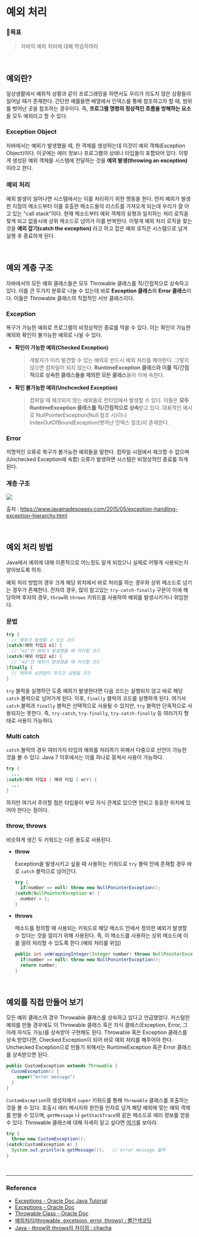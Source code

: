  

# 예외 처리

### 📖목표

> 자바의 예외 처리에 대해 학습하여라

<br>

## 예외란?

일상생활에서 예외적 상황과 같이 프로그래밍을 하면서도 우리가 의도치 않은 상황들이 일어날 때가 존재한다. 간단한 예를들면 배열에서 인덱스를 통해 참조하고자 할 때, 범위를 벗어난 곳을 참조하는 경우이다. 즉, **프로그램 명령의 정상적인 흐름을 방해하는 요소**들 모두 예외라고 할 수 있다.

### Exception Object

자바에서는 예외가 발생했을 때, 한 객체를 생성하는데 이것이 예외 객체(Exception Object)이다. 이곳에는 에러 정보나 프로그램의 상태나 타입들이 포함되어 있다. 이렇게 생성된 예외 객체를 시스템에 전달하는 것을 **예외 발생(throwing an exception)** 이라고 한다.

### 예외 처리

예외 발생이 일어나면 시스템에서는 이를 처리하기 위한 행동을 한다. 먼저 예외가 발생한 지점의 메소드부터 이를 호출한 메소드들의 리스트를 가져오게 되는데 우리가 잘 아고 있는 "call stack"이다. 현재 메소드부터 예외 객체의 유형과 일치하는 처리 로직을 찾게 되고 없을시에 상위 메소드로 넘어가 이를 반복한다. 이렇게 예외 처리 로직을 찾는 것을 **예외 잡기(catch the exception)** 라고 하고 잡은 예외 로직은 시스템으로 넘겨 실행 후 종료하게 된다.

<br>

## 예외 계층 구조

자바에서의 모든 예외 클래스들은 모두 Throwable 클래스를 직/간접적으로 상속하고 있다. 이를 큰 두가지 분류로 나눌 수 있는데 바로 **Exception 클래스**와 **Error 클래스**이다. 이들은 Throwable 클래스의 직접적인 서브 클래스이다.

### Exception

복구가 가능한 예외로 프로그램의 비정상적인 종료를 막을 수 있다. 이는 확인이 가능한 예외와 확인이 불가능한 예외로 나뉠 수 있다.

* **확인이 가능한 예외(Checked Exception)**

  > 개발자가 미리 발견할 수 있는 예외로 반드시 예외 처리를 해야한다. 그렇지 않으면 컴파일이 되지 않는다. **RuntimeException 클래스와 이를 직/간접적으로 상속한 클래스들을 제외한 모든 클래스**들이 이에 속한다.

* **확인 불가능한 예외(Unchcecked Exception)**

  > 컴파일 때 체크되지 않는 에외들로 런타임에서 발생할 수 있다. 이들은 **모두 RuntimeException 클래스를 직/간접적으로 상속**받고 있다.  대표적인 예시로 NullPointerException(Null 참조 시)이나 IndexOutOfBoundException(벗어난 인덱스 참조)이 존재한다.

### Error

치명적인 오류로 복구가 불가능한 예외들을 말한다. 컴파일 시점에서 체크할 수 없으며(Unchecked Exception에 속함) 오류가 발생하면 시스템은 비정상적인 종료를 하게된다.

### 계층 구조

![](https://lh5.googleusercontent.com/WqqNoyFEkZXfmZBBQjgIutY72_BUV6_By_BAe7Ih9u36HfelS3nTWQEYtdRUkQS32Tuhg9P9CUXo-jgvOpkO84vLm2viI4Od0BNustwONdMm7DKZnKC6kyVHyRJbsESLIPV4uBU)

출처 :  https://www.javamadesoeasy.com/2015/05/exception-handling-exception-hierarchy.html

<br>

## 예외 처리 방법

Java에서 예외에 대해 이론적으로 어느정도 알게 되었으니 실제로 어떻게 사용되는지 알아보도록 하자.

예외 처리 방법의 경우 크게 해당 위치에서 바로 처리를 하는 경우와 상위 메소드로 넘기는 경우가 존재한다. 전자의 경우, 많이 알고있는 `try-catch-finally` 구문이 이에 해당하며 후자의 경우, `throw`와 `throws` 키워드를 사용하여 예외를 발생시키거나 위임한다.

### 문법

```java
try {
  // 예외가 발생할 수 있는 코드
}catch(예외 타입1 e1) {
  // "e1"란 예외가 발생했을 때 처리할 코드
}catch(예외 타입2 e2) {
  // "e2"란 예외가 발생했을 때 처리할 코드
}finally {
  // 예외와 상관없이 무조건 실행될 코드
}
```

`try` 블럭을 실행하던 도중 예외가 발생한다면 다음 코드는 실행되지 않고 바로 해당 `catch` 블럭으로 넘어가게 된다. 이후, `finally` 블럭의 코드를 실행하게 된다. 여기서 `catch` 블럭과 `finally` 블럭은 선택적으로 사용될 수 있지만, `try` 블럭만 단독적으로 사용되지는 못한다. 즉, `try-catch`, `try-finally`, `try-catch-finally` 등 여러가지 형태로 사용이 가능하다.

### Multi catch

`catch` 블럭의 경우 여러가지 타입의 예외를 처리하기 위해서 다중으로 선언이 가능한 것을 볼 수 있다. Java 7 이후에서는 이를 하나로 뭉쳐서 사용이 가능하다.

```java
try {
  ...
}catch(예외 타입1 | 예외 타입 2 err) {
  ...
}
```

하지만 여기서 주의할 점은 타입들이 부모 자식 관계로 있으면 안되고 동등한 위치에 있어야 한다는 점이다.

### throw, throws

비슷하게 생긴 두 키워드는 다른 용도로 사용된다. 

* **throw**

  Exception을 발생시키고 싶을 때 사용하는 키워드로 `try` 블럭 안에 존재할 경우 바로 `catch` 블럭으로 넘어간다.

  ```java
  try {
    if(number == null) throw new NullPoninterException();
  }catch(NullPointerException e) {
    number = 1;
  }
  ```

* **throws**

  메소드를 정의할 때 사용되는 키워드로 해당 메소드 안에서 정의한 예외가 발생할 수 있다는 것을 알리기 위해 사용된다. 즉, 이 메소드를 사용하는 상위 메소드에 이를 알려 처리할 수 있도록 한다.(예외 처리를 위임)

  ```java
  public int unWrappingInteger(Integer number) throws NullPointerException {
    if(number == null) throw new NullPoninterException();
    return number;
  }
  ```

<br>

## 예외를 직접 만들어 보기

모든 예외 클래스의 경우 Throwable 클래스를 상속하고 있다고 언급했었다. 커스텀한 예외를 만들 경우에도 이 Throwable 클래스 혹은 자식 클래스(Exception, Error, 그 아래 자식도 가능)를 상속받아 구현해도 된다. Throwable 혹은 Exception 클래스를 상속 받았다면, Checked Exception이 되어 바로 예외 처리를 해주어야 한다. Unchecked Exception으로 만들기 위해서는 RuntimeException 혹은 Error 클래스를 상속받으면 된다.

```java
public CustomException extends Throwable {
  CusomException() {
    super("error message")
  }
}
```

`CustomException`의 생성자에서 `super` 키워드를 통해 `Throwable` 클래스를 호출하는 것을 볼 수 있다. 호출시 에러 메시지와 원인을 인자로 넘겨 해당 예외에 맞는 예외 객체를 만들 수 있으며, `getMessage` 나 `getStackTrace`와 같은 메소드로 에러 정보를 얻을 수 있다. Throwable 클래스에 대해 자세히 알고 싶다면 [여기](https://docs.oracle.com/en/java/javase/11/docs/api/java.base/java/lang/Throwable.html)를 보아라.

```java 
try {
  throw new CustomException();
}catch(CustomException e) {
  System.out.println(e.getMessage());	// error message 출력
}
```

<br>

---

### Reference

* [Exceptions - Oracle Doc Java Tutorial](https://docs.oracle.com/javase/tutorial/essential/exceptions/index.html)
* [Exceptions - Oracle Doc](https://docs.oracle.com/javase/specs/jls/se11/html/jls-11.html)
* [Throwable Class - Oracle Doc](https://docs.oracle.com/en/java/javase/11/docs/api/java.base/java/lang/Throwable.html)
* [예외처리(throwable, excetpion, error, throws) : 빨간색코딩](https://sjh836.tistory.com/122)
* [Java - throw와 throws의 차이점 : chacha](https://codechacha.com/ko/java-throw-and-throws/)


